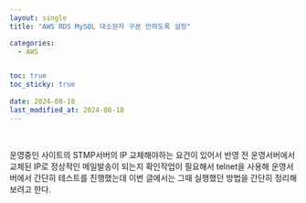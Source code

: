```yaml
---
layout: single
title: "AWS RDS MySQL 대소문자 구분 안하도록 설정"

categories:
  - AWS


toc: true
toc_sticky: true
 
date: 2024-08-18
last_modified_at: 2024-08-18
---
```

<br/>

운영중인 사이트의 STMP서버의 IP 교체해야하는 요건이 있어서 반영 전 운영서버에서 교체된 IP로 정상적인 메일발송이 되는지 확인작업이 필요해서 telnet을 사용해 운영서버에서 간단히 테스트를 진행했는데
이번 글에서는 그때 실행했던 방법을 간단히 정리해 보려고 한다.
<br/>
<br/>
```



```
<br/>

